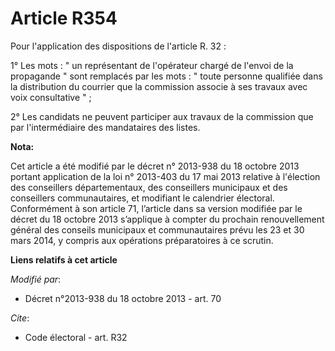 # Article R354

Pour l'application des dispositions de l'article R. 32 : 

1° Les mots : " un représentant de l'opérateur chargé de l'envoi de la propagande " sont remplacés par les mots : " toute
personne qualifiée dans la distribution du courrier que la commission associe à ses travaux avec voix consultative " ; 

2° Les candidats ne peuvent participer aux travaux de la commission que par l'intermédiaire des mandataires des listes.

**Nota:**

Cet article a été modifié par le décret n° 2013-938 du 18 octobre 2013 portant application de la loi n° 2013-403 du 17 mai
2013 relative à l'élection des conseillers départementaux, des conseillers municipaux et des conseillers communautaires, et
modifiant le calendrier électoral. Conformément à son article 71, l’article dans sa version modifiée par le décret du 18
octobre 2013 s’applique à compter du prochain renouvellement général des conseils municipaux et communautaires prévu les 23
et 30 mars 2014, y compris aux opérations préparatoires à ce scrutin.

**Liens relatifs à cet article**

_Modifié par_:

  - Décret n°2013-938 du 18 octobre 2013 - art. 70

_Cite_:

  - Code électoral - art. R32

